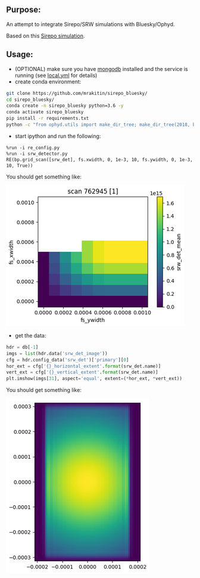 Purpose:
----
An attempt to integrate Sirepo/SRW simulations with Bluesky/Ophyd.

Based on this [Sirepo simulation](https://beta.sirepo.com/srw#/beamline/6JLvWbzP).

Usage:
----
- (OPTIONAL) make sure you have [mongodb](https://docs.mongodb.com/manual/tutorial/install-mongodb-on-os-x/) installed and the service is running (see [local.yml](local.yml) for details)
- create conda environment:
```bash
git clone https://github.com/mrakitin/sirepo_bluesky/
cd sirepo_bluesky/
conda create -n sirepo_bluesky python=3.6 -y
conda activate sirepo_bluesky
pip install -r requirements.txt
python -c "from ophyd.utils import make_dir_tree; make_dir_tree(2018, base_path='/tmp/data')"
```
- start ipython and run the following:
```ipython
%run -i re_config.py
%run -i srw_detector.py
RE(bp.grid_scan([srw_det], fs.xwidth, 0, 1e-3, 10, fs.ywidth, 0, 1e-3, 10, True))
```
You should get something like:

![](images/sirepo_bluesky_grid.png)

- get the data:
```py
hdr = db[-1]
imgs = list(hdr.data('srw_det_image'))
cfg = hdr.config_data('srw_det')['primary'][0]
hor_ext = cfg['{}_horizontal_extent'.format(srw_det.name)]
vert_ext = cfg['{}_vertical_extent'.format(srw_det.name)]
plt.imshow(imgs[31], aspect='equal', extent=(*hor_ext, *vert_ext))
```
You should get something like:

![](images/sirepo_bluesky.png)
